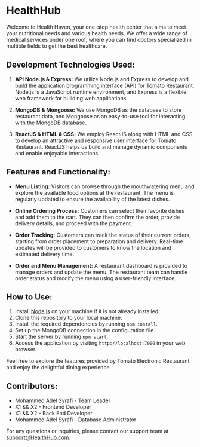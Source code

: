 # HealthHub
Welcome to Health Haven, your one-stop health center that aims to meet your nutritional needs and various health needs. We offer a wide range of medical services under one roof, where you can find doctors specialized in multiple fields to get the best healthcare.


## Development Technologies Used:

1. **API Node.js & Express:** We utilize Node.js and Express to develop and build the application programming interface (API) for Tomato Restaurant. Node.js is a JavaScript runtime environment, and Express is a flexible web framework for building web applications.

2. **MongoDB & Mongoose:** We use MongoDB as the database to store restaurant data, and Mongoose as an easy-to-use tool for interacting with the MongoDB database.

3. **ReactJS & HTML & CSS:** We employ ReactJS along with HTML and CSS to develop an attractive and responsive user interface for Tomato Restaurant. ReactJS helps us build and manage dynamic components and enable enjoyable interactions.

## Features and Functionality:

- **Menu Listing:** Visitors can browse through the mouthwatering menu and explore the available food options at the restaurant. The menu is regularly updated to ensure the availability of the latest dishes.

- **Online Ordering Process:** Customers can select their favorite dishes and add them to the cart. They can then confirm the order, provide delivery details, and proceed with the payment.

- **Order Tracking:** Customers can track the status of their current orders, starting from order placement to preparation and delivery. Real-time updates will be provided to customers to know the location and estimated delivery time.

- **Order and Menu Management:** A restaurant dashboard is provided to manage orders and update the menu. The restaurant team can handle order status and modify the menu using a user-friendly interface.

## How to Use:

1. Install [Node.js](https://nodejs.org) on your machine if it is not already installed.
2. Clone this repository to your local machine.
3. Install the required dependencies by running `npm install`.
4. Set up the MongoDB connection in the configuration file.
5. Start the server by running `npm start`.
6. Access the application by visiting `http://localhost:7000` in your web browser.

Feel free to explore the features provided by Tomato Electronic Restaurant and enjoy the delightful dining experience.

## Contributors:

- Mohammed Adel Syrafi - Team Leader 
- X1 && X2 - Frontend Developer
- X1 && X2  - Back End Developer
- Mohammed Adel Syrafi - Database Administrator

For any questions or inquiries, please contact our support team at support@HealthHub.com.